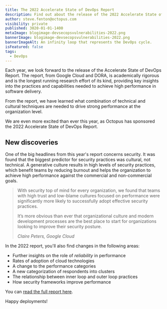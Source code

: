 ```yaml
---
title: The 2022 Accelerate State of DevOps Report
description: Find out about the release of the 2022 Accelerate State of DevOps report. 
author: steve.fenton@octopus.com
visibility: private
published: 3020-01-01-1400
metaImage: blogimage-devsecopsvulnerabilities-2022.png
bannerImage: blogimage-devsecopsvulnerabilities-2022.png
bannerImageAlt: An infinity loop that represents the DevOps cycle.
isFeatured: false
tags:
  - DevOps
---
```


Each year, we look forward to the release of the Accelerate State of DevOps Report. The report, from Google Cloud and DORA, is academically rigorous and is the longest running research effort of its kind, providing key insights into the practices and capabilities needed to achieve high performance in software delivery.

From the report, we have learned what combination of technical and cultural techniques are needed to drive strong performance at the organization level.

We are even more excited than ever this year, as Octopus has sponsored the 2022 Accelerate State of DevOps Report.

## New discoveries

One of the big headlines from this year's report concerns security. It was found that the biggest predictor for security practices was cultural, not technical. A generative culture results in high levels of security practices, which benefit teams by reducing burnout and helps the organization to achieve high performance against the commercial and non-commercial goals.

> With security top of mind for every organization, we found that teams 
> with high trust and low-blame cultures focused on performance were 
> significantly more likely to successfully adopt effective security 
> practices.
> 
> It’s more obvious than ever that organizational culture 
> and modern development processes are the best place to start for 
> organizations looking to improve their security posture.
> 
> <cite>Claire Peters, Google Cloud</cite>

In the 2022 report, you'll also find changes in the following areas:

- Further insights on the role of _reliability_ in performance
- Rates of adoption of cloud technologies
- A change to the performance categories
- A new categorization of respondents into clusters
- The relationship between inner loop and outer loop practices
- How security frameworks improve performance

You can [read the full report here](https://cloud.google.com/devops/state-of-devops/).

Happy deployments!
